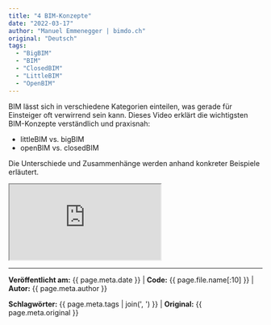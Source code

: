 ```yaml
---
title: "4 BIM-Konzepte"
date: "2022-03-17"
author: "Manuel Emmenegger | bimdo.ch"
original: "Deutsch"
tags: 
  - "BigBIM"
  - "BIM"
  - "ClosedBIM" 
  - "LittleBIM"
  - "OpenBIM"
---
```


BIM lässt sich in verschiedene Kategorien einteilen, was gerade für Einsteiger oft verwirrend sein kann. Dieses Video erklärt die wichtigsten BIM-Konzepte verständlich und praxisnah:

- littleBIM vs. bigBIM
- openBIM vs. closedBIM

Die Unterschiede und Zusammenhänge werden anhand konkreter Beispiele erläutert.

<div class="video-container">
  <iframe src="https://www.youtube-nocookie.com/embed/0fawSkzh4ec?si=Rn0xpYqpWK2Wa9wM" 
          allowfullscreen>
  </iframe>
</div>


---
**Veröffentlicht am:** {{ page.meta.date }} | **Code:** {{ page.file.name[:10] }}  | **Autor:** {{ page.meta.author }}

**Schlagwörter:** {{ page.meta.tags | join(', ') }} | **Original:** {{ page.meta.original }}